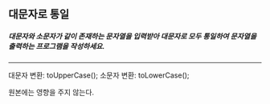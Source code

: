 ## 대문자로 통일

##### 대문자와 소문자가 같이 존재하는 문자열을 입력받아 대문자로 모두 통일하여 문자열을 출력하는 프로그램을 작성하세요.

---

대문자 변환: toUpperCase();
소문자 변환: toLowerCase();

원본에는 영향을 주지 않는다.
